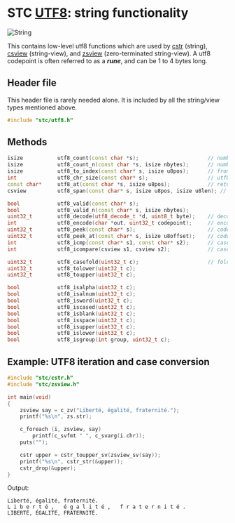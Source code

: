 # STC [UTF8](../include/stc/utf8.h): string functionality
![String](pics/string.jpg)

This contains low-level utf8 functions which are used by [cstr](cstr_api.md) (string), [csview](csview_api.md) (string-view), and [zsview](zsview_api.md) (zero-terminated string-view). A utf8 codepoint is often
referred to as a ***rune***, and can be 1 to 4 bytes long.

## Header file

This header file is rarely needed alone. It is included by all the string/view types mentioned above.

```c++
#include "stc/utf8.h"
```
## Methods
```c++
isize           utf8_count(const char *s);                      // number of utf8 runes in s
isize           utf8_count_n(const char *s, isize nbytes);      // number of utf8 runes within n bytes
isize           utf8_to_index(const char* s, isize u8pos);      // from utf8 pos to byte index
int             utf8_chr_size(const char* s);                   // utf8 character size: 1-4
const char*     utf8_at(const char *s, isize u8pos);            // return the char* at u8pos
csview          utf8_span(const char* s, isize u8pos, isize u8len); // return a csview as the span

bool            utf8_valid(const char* s);
bool            utf8_valid_n(const char* s, isize nbytes);
uint32_t        utf8_decode(utf8_decode_t *d, uint8_t byte);    // decode next byte to utf8, returns state.
int             utf8_encode(char *out, uint32_t codepoint);     // encode unicode cp to out. returns nbytes.
uint32_t        utf8_peek(const char* s);                       // codepoint value at character pos s
uint32_t        utf8_peek_at(const char* s, isize u8offset);    // codepoint at utf8 offset (may be negative)
int             utf8_icmp(const char* s1, const char* s2);      // case-insensitive char* comparison
int             utf8_icompare(csview s1, csview s2);            // case-insensitive csview comparison

uint32_t        utf8_casefold(uint32_t c);                      // fold to a non-unique lowercase char.
uint32_t        utf8_tolower(uint32_t c);
uint32_t        utf8_toupper(uint32_t c);

bool            utf8_isalpha(uint32_t c);
bool            utf8_isalnum(uint32_t c);
bool            utf8_isword(uint32_t c);
bool            utf8_iscased(uint32_t c);
bool            utf8_isblank(uint32_t c);
bool            utf8_isspace(uint32_t c);
bool            utf8_isupper(uint32_t c);
bool            utf8_islower(uint32_t c);
bool            utf8_isgroup(int group, uint32_t c);
```

## Example: UTF8 iteration and case conversion
```c++
#include "stc/cstr.h"
#include "stc/zsview.h"

int main(void)
{
    zsview say = c_zv("Liberté, égalité, fraternité.");
    printf("%s\n", zs.str);

    c_foreach (i, zsview, say)
        printf(c_svfmt " ", c_svarg(i.chr));
    puts("");

    cstr upper = cstr_toupper_sv(zsview_sv(say));
    printf("%s\n", cstr_str(&upper));
    cstr_drop(&upper);
}
```
Output:
```
Liberté, égalité, fraternité.
L i b e r t é ,   é g a l i t é ,   f r a t e r n i t é .
LIBERTÉ, ÉGALITÉ, FRATERNITÉ.
```
